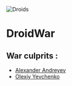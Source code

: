 ![Droids](https://live.staticflickr.com/4572/38035265834_46cb2c8af5_b.jpg)
# DroidWar
## War culprits :

- [Alexander Andreyev](https://github.com/Menacing15)
- [Olexiy Yevchenko](https://github.com/oyevchenko)
